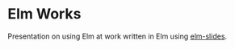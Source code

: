 # Elm Works

Presentation on using Elm at work written in Elm using [elm-slides](http://package.elm-lang.org/packages/xarvh/elm-slides/latest).
